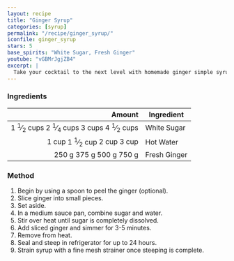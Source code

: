 ```yaml
---
layout: recipe
title: "Ginger Syrup"
categories: [syrup]
permalink: "/recipe/ginger_syrup/"
iconfile: ginger_syrup
stars: 5
base_spirits: "White Sugar, Fresh Ginger"
youtube: "vGBMrJgjZB4"
excerpt: |
  Take your cocktail to the next level with homemade ginger simple syrup. All it takes is ginger and sugar.
---
```


### Ingredients

|   Amount | Ingredient   |
| -------: | ------------ |
| <span class="onex active">1 <sup>1</sup>&frasl;<sub>2</sub> cups </span> <span class="onehalfx">2 <sup>1</sup>&frasl;<sub>4</sub> cups </span> <span class="twox">3 cups </span> <span class="threex">4 <sup>1</sup>&frasl;<sub>2</sub> cups </span>| White Sugar  |
|    <span class="onex active">1 cup </span> <span class="onehalfx">1 <sup>1</sup>&frasl;<sub>2</sub> cup </span> <span class="twox">2 cup </span> <span class="threex">3 cup </span>| Hot Water    |
|    <span class="onex active">250 g </span> <span class="onehalfx">375 g </span> <span class="twox">500 g </span> <span class="threex">750 g </span>| Fresh Ginger |

### Method

1. Begin by using a spoon to peel the ginger (optional).
2. Slice ginger into small pieces.
3. Set aside.
4. In a medium sauce pan, combine sugar and water.
5. Stir over heat until sugar is completely dissolved.
6. Add sliced ginger and simmer for 3-5 minutes.
7. Remove from heat.
8. Seal and steep in refrigerator for up to 24 hours.
9. Strain syrup with a fine mesh strainer once steeping is complete.

    
<script type="application/ld+json">
{
  "@context": "https://schema.org",
  "@type": "Recipe",
  "author": {
    "@type": "Person",
    "name": "{{ page.author }}"
    },
  "image": "{%- for page in page.categories limit: 1 %}{% assign cat = site.data.categories | where: "slug", page | first %}{{ site.url }}{{ site.baseurl}}/assets/images/category_{{cat.slug}}.svg{% endfor -%}",
  "description": "{{ page.excerpt | strip_html | replace: '"', "'" }}",
  "recipeIngredient": [
  "1.5 cups White Sugar ",
  " 1 cup Hot Water ",
  " 250 g Fresh Ginger"
    ],
  "name": "{{ page.title }}",
  "recipeInstructions": [

    ],
  "recipeYield": "1 cocktail",
  "recipeCategory": "cocktail",
  {% if page.stars and site.data.ratings[page.iconfile].ratings -%}"aggregateRating": {
   "@type": "AggregateRating",
   "ratingValue": "{%- include stars_metadata.html %}",
   "bestRating": "5",
   "reviewCount": "2"},{%- endif %}
  "recipeCuisine": "global",
  "prepTime": "PT20M",
  "cookTime": "PT15S",
  "keywords": "{{ page.title }}, cocktail, {{ page.eras }}, {%- include category_metadata.html -%}, {%- include spirits_metadata.html -%}"
}
</script>

    